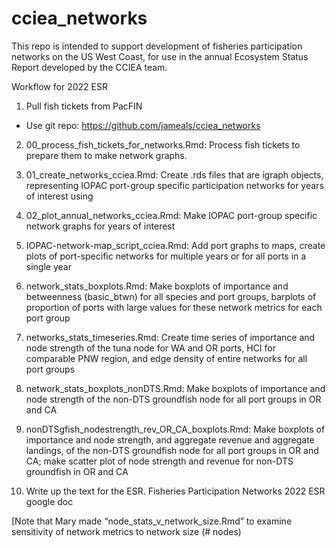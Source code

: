 # cciea_networks

This repo is intended to support development of fisheries participation networks on the US West Coast, for use in the annual Ecosystem Status Report developed by the CCIEA team.

Workflow for 2022 ESR

1) Pull fish tickets from PacFIN
- Use git repo: https://github.com/jameals/cciea_networks

2) 00_process_fish_tickets_for_networks.Rmd: Process fish tickets to prepare them to make network graphs. 

3) 01_create_networks_cciea.Rmd: Create .rds files that are igraph objects, representing IOPAC port-group specific participation networks for years of interest using 

4) 02_plot_annual_networks_cciea.Rmd: Make IOPAC port-group specific network graphs for years of interest 

5) IOPAC-network-map_script_cciea.Rmd: Add port graphs to maps, create plots of port-specific networks for multiple years or for all ports in a single year

6) network_stats_boxplots.Rmd: Make boxplots of importance and betweenness (basic_btwn) for all species and port groups, barplots of proportion of ports with large values for these network metrics for each port group

7) networks_stats_timeseries.Rmd: Create time series of importance and node strength of the tuna node for WA and OR ports, HCI for comparable PNW region, and edge density of entire networks for all port groups

8) network_stats_boxplots_nonDTS.Rmd: Make boxplots of importance and node strength of the non-DTS groundfish node for all port groups in OR and CA

9) nonDTSgfish_nodestrength_rev_OR_CA_boxplots.Rmd: Make boxplots of importance and node strength, and aggregate revenue and aggregate landings, of the non-DTS groundfish node for all port groups in OR and CA; make scatter plot of node strength and revenue for non-DTS groundfish in OR and CA

10) Write up the text for the ESR. Fisheries Participation Networks 2022 ESR google doc

[Note that Mary made “node_stats_v_network_size.Rmd” to examine sensitivity of network metrics to network size (# nodes)